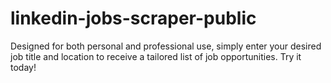 # linkedin-jobs-scraper-public
Designed for both personal and professional use, simply enter your desired job title and location to receive a tailored list of job opportunities. Try it today!
